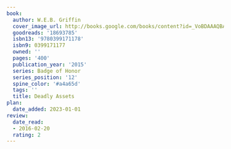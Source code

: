 ```yaml
---
book:
  author: W.E.B. Griffin
  cover_image_url: http://books.google.com/books/content?id=_VoBDAAAQBAJ&printsec=frontcover&img=1&zoom=1&edge=curl&source=gbs_api
  goodreads: '18693785'
  isbn13: '9780399171178'
  isbn9: 0399171177
  owned: ''
  pages: '400'
  publication_year: '2015'
  series: Badge of Honor
  series_position: '12'
  spine_color: '#a4a65d'
  tags: ''
  title: Deadly Assets
plan:
  date_added: 2023-01-01
review:
  date_read:
  - 2016-02-20
  rating: 2
---
```

